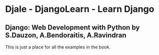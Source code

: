 # Djale - DjangoLearn - Learn Django

## Django: Web Development with Python by S.Dauzon, A.Bendoraitis, A.Ravindran

This is just a place for all the examples in the book.
